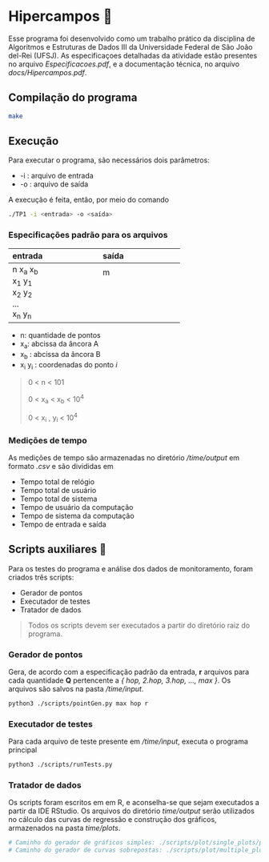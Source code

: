 # Hipercampos :triangular_ruler:

Esse programa foi desenvolvido como um trabalho prático da disciplina de Algoritmos e Estruturas de Dados III da Universidade Federal de São João del-Rei (UFSJ). As especificaçoes detalhadas da atividade estão presentes no arquivo *Especificacoes.pdf*, e a documentação técnica, no arquivo *docs/Hipercampos.pdf*.

## Compilação do programa 

```bash
make
```

## Execução 

Para executar o programa, são necessários dois parâmetros:

- -i : arquivo de entrada
- -o : arquivo de saída

A execução é feita, então, por meio do comando

```bash
./TP1 -i <entrada> -o <saída>
```

### Especificações padrão para os arquivos 

| entrada <img width=100/> | saída <img width=100/> |
| ------------------------ | ---------------------- |
| n x<sub>a</sub> x<sub>b</sub></br>x<sub>1</sub> y<sub>1</sub></br>x<sub>2</sub> y<sub>2</sub></br>...</br> x<sub>n</sub> y<sub>n</sub></br>| m</br></br></br></br></br> |

- n: quantidade de pontos
- x<sub>a</sub>: abcissa da âncora A
- x<sub>b</sub> : abcissa da âncora B
- x<sub>i</sub> y<sub>i</sub> : coordenadas do ponto *i*

> 0 < n < 101
> 
> 0 < x<sub>a</sub> < x<sub>b</sub> < 10<sup>4</sup>
> 
> 0 < x<sub>i</sub> , y<sub>i</sub> < 10<sup>4</sup>

### Medições de tempo 

As medições de tempo são armazenadas no diretório */time/output* em formato *.csv* e são divididas em

- Tempo total de relógio
- Tempo total de usuário
- Tempo total de sistema
- Tempo de usuário da computação
- Tempo de sistema da computação
- Tempo de entrada e saída

## Scripts auxiliares :link:

Para os testes do programa e análise dos dados de monitoramento, foram
criados três scripts: 

- Gerador de pontos      
- Executador de testes   
- Tratador de dados      

> Todos os scripts devem ser executados a partir do diretório raiz do programa.

### Gerador de pontos

Gera, de acordo com a especificação padrão da entrada, **r** arquivos para cada quantidade **Q** pertencente a *{ hop, 2.hop, 3.hop, ..., max }*. Os arquivos são salvos na pasta */time/input*.

```bash
python3 ./scripts/pointGen.py max hop r
```

### Executador de testes

Para cada arquivo de teste presente em */time/input*, executa o programa principal

```bash
python3 ./scripts/runTests.py
```

### Tratador de dados

Os scripts foram escritos em em R, e aconselha-se que sejam executados a partir da IDE RStudio. Os arquivos do diretório *time/output* serão utilizados no
cálculo das curvas de regressão e construção dos gráficos, armazenados na pasta *time/plots*.

```bash
# Caminho do gerador de gráficos simples: ./scripts/plot/single_plots/plot_script.R
# Caminho do gerador de curvas sobrepostas: ./scripts/plot/multiple_plots/plot_script_mult.R
```

